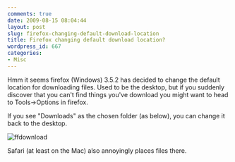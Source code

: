```yaml
---
comments: true
date: 2009-08-15 08:04:44
layout: post
slug: firefox-changing-default-download-location
title: Firefox changing default download location?
wordpress_id: 667
categories:
- Misc
---
```


Hmm it seems firefox (Windows) 3.5.2 has decided to change the default location for downloading files. Used to be the desktop, but if you suddenly discover that you can't find things you've download you might want to head to Tools->Options in firefox.

If you see "Downloads" as the chosen folder (as below), you can change it back to the desktop.

![ffdownload](http://www.chapter31.com/wp-content/uploads/2009/08/ffdownload.jpg)

Safari (at least on the Mac) also annoyingly places files there.


